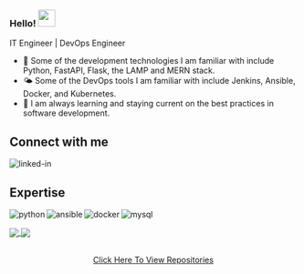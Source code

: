 ### Hello! <img src="https://raw.githubusercontent.com/MartinHeinz/MartinHeinz/master/wave.gif" width="30" height="30px">

IT Engineer | DevOps Engineer

- 🔭 Some of the development technologies I am familiar with include Python, FastAPI, Flask, the LAMP and MERN stack.
- 🌤️ Some of the DevOps tools I am familiar with include Jenkins, Ansible, Docker, and Kubernetes.
- 🌱 I am always learning and staying current on the best practices in software development.

## Connect with me

[<img align="left" alt="linked-in" src="https://img.shields.io/badge/linkedin-%230077B5.svg?&style=for-the-badge&logo=linkedin&logoColor=white" />](https://www.linkedin.com/in/jahmaul-holmes/)
<br>
## Expertise
<img align="left" alt="python" src="https://img.shields.io/badge/Python-3776AB?style=for-the-badge&logo=python&logoColor=yellow" />

<img align="left" alt="ansible" src="https://img.shields.io/badge/Ansible-E00?logo=ansible&logoColor=fff&style=for-the-badge" />

<img align="left" alt="docker" src="https://img.shields.io/badge/Docker-2496ED?logo=docker&logoColor=fff&style=for-the-badge" />

<img align="left" alt="mysql" src="https://img.shields.io/badge/MySQL-4479A1?logo=mysql&logoColor=fff&style=for-the-badge" /><br/>

<a href="https://github.com/jholmes16">
  <img align="center" src="https://github-readme-stats.vercel.app/api/top-langs/?username=jholmes16&theme=blue-green" />
</a>
<a href="https://github.com/jholmes16/">
  <img align="center" src="https://github-readme-stats.vercel.app/api?username=jholmes16&count_private=true&hide=contribs,stars,issues&theme=blue-green" />
</a>
<p align="center">
<a href="https://github.com/jholmes16/"><br />
Click Here To View Repositories
</a>
</p>



